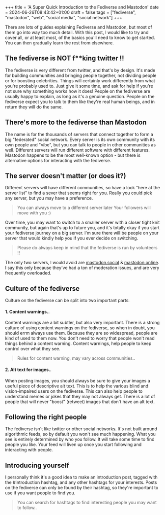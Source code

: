 +++
title = 'A Super Quick Introduction to the Fediverse and Mastodon'
date = 2024-06-26T08:43:42+01:00
draft = false
tags = ["fediverse", "mastodon", "web", "social media", "social network"]
+++

There are lots of guides explaining Fediverse and Mastodon, but most of them go into way too much detail. With this post, I would like to try and cover all, or at least most, of the basics you'll need to know to get started. You can then gradually learn the rest from elsewhere.

## The fediverse is NOT f**king twitter !!
The fediverse is very different from twitter, and that's by design. It's made for building communities and bringing people together, not dividing people or for boosting celebrities. Things will certainly work differently from what you're probably used to. Just give it some time, and ask for help if you're not sure why something works how it does! People on the fediverse are usually happy to explain, as long as it's a genuine question. People on the fediverse expect you to talk to them like they're real human beings, and in return they will do the same.

## There's more to the fediverse than Mastodon
The name is for the thousands of servers that connect together to form a big "federated" social network. Every server is its own community with its own people and "vibe", but you can talk to people in other communities as well. Different servers will run different software with different features. Mastodon happens to be the most well-known option - but there is alternative options for interacting with the fediverse.

## The server doesn't matter (or does it?)
Different servers will have different communities, so have a look "here at the server list" to find a sever that seems right for you. Really you could pick any server, but you may have a preference.

> You can always move to a different server later Your followers will move with you :)

Over time, you may want to switch to a smaller server with a closer tight knit community, but again that's up to future you, and it's totally okay if you start your fediverse journey on a big server. I'm sure there will be people on your server that would kindly help you if you ever decide on switching.

> Please do always keep in mind that the fediverse is run by volunteers !!

The only two servers, I would avoid are [mastodon.social](https://mastodon.social/) & [mastodon.online](https://mastodon.online). I say this only because they've had a ton of moderation issues, and are very frequently overloaded.

## Culture of the fediverse
Culture on the fediverse can be split into two important parts:

#### 1. Content warnings..  
Content warnings are a bit subtler, but also very important. There is a strong culture of using content warnings on the fediverse, so when in doubt, you should errm always use them. Because they are so widespread, people are kind of used to them now. You don't need to worry that people won't read things behind a content warning. Content warnings, help people to keep control over what they see.

> Rules for content warning, may vary across communities..

#### 2. Alt text for images..
When posting images, you should always be sure to give your images a useful piece of descriptive alt text. This is to help the various blind and vision-impaired users on the fediverse. This can also help people to understand memes or jokes that they may not always get. There is a lot of people that will never "boost" (retweet) images that don't have an alt text.

## Following the right people
The fediverse isn't like twitter or other social networks. It's not built around algorithmic feeds, so by default you won't see much happening. What you see is entirely determined by who you follow. It will take some time to find people you like. Your feed will liven up once you start following and interacting with people. 

## Introducing yourself
I personally think it's a good idea to make an introduction post, tagged with the #introduction hashtag, and any other hashtags for your interests. Posts on the fediverse can only be found by their hashtag, so they're important to use if you want people to find you.

> You can search for hashtags to find interesting people you may want to follow..